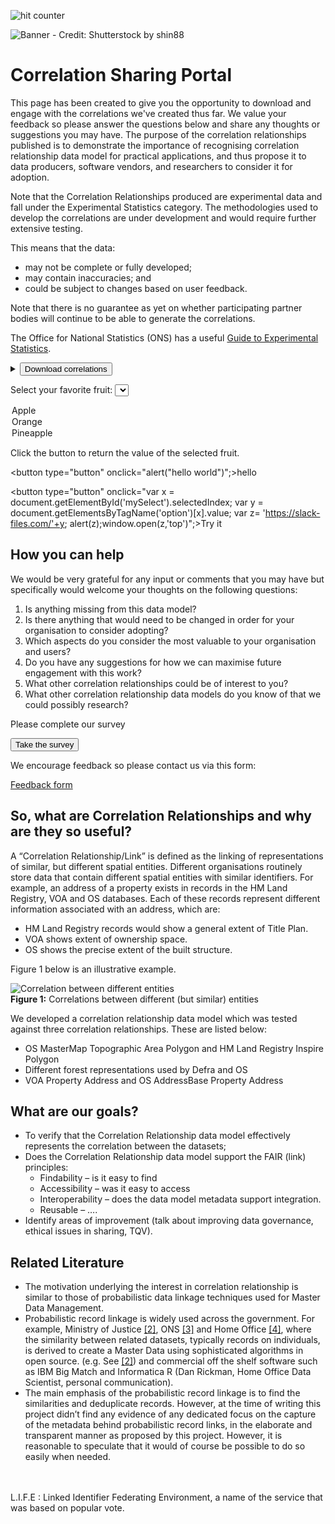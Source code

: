 <!-- Default Statcounter code for Correlation Relationship
https://project-correlation-relationship.github.io/Correlation-Relationships/#/Home
-->
<script type="text/javascript">
var sc_project=12447157;
var sc_invisible=1;
var sc_security="91ac9dc3";
var sc_https=1;
var sc_remove_link=1;
</script>
<script type="text/javascript"
src="https://www.statcounter.com/counter/counter.js" async></script>
<noscript><div class="statcounter"><img class="statcounter"
src="https://c.statcounter.com/12447157/0/91ac9dc3/1/" alt="hit
counter"></div></noscript>
<!-- End of Statcounter Code -->


![Banner - Credit: Shutterstock by shin88](/_media/Banner211.png)


# Correlation Sharing Portal

This page has been created to give you the opportunity to download and engage with the correlations we've created thus far. We value your feedback so please answer the questions below and share any thoughts or suggestions you may have.
The purpose of the correlation relationships published is to demonstrate the importance of recognising correlation relationship data model for practical applications, and thus propose it to data producers, software vendors, and researchers to consider it for adoption.

Note that the Correlation Relationships produced are experimental data and fall under the Experimental Statistics category. The methodologies used to develop the correlations are under development and would require further extensive testing. 

This means that the data:
- may not be complete or fully developed;
- may contain inaccuracies; and
- could be subject to changes based on user feedback.

Note that there is no guarantee as yet on whether participating partner bodies will continue to be able to generate the correlations.

The Office for National Statistics (ONS) has a useful 
[Guide to Experimental Statistics](https://www.ons.gov.uk/methodology/methodologytopicsandstatisticalconcepts/guidetoexperimentalstatistics).

<details>
<summary><button>Download correlations</summary>

+ [Property Extents](https://www.google.com/)
+ [Woodland Representations](https://www.google.com/)
    + [Woodland Inventory and Woodland Grants](https://www.google.com/)
    + [Woodland Inventory and Ancient Woodland](https://www.google.com/)
    + [Woodland Grants and Ancient Woodland](https://www.google.com/)
+ [Property Address and Extent ](https://www.google.com/)
</a>
</details>

<html>
<body>

 

Select your favorite fruit:
<select id="mySelect">
  <option value="T013187BW7Q-F01HRFXP01F-3fd9c3364e">Apple</option>
  <option value="T013187BW7Q-F01GYGE2Y23-01421e60d7">Orange</option>
  <option value="T013187BW7Q-F01GYGE2Y23-01421e60d7">Pineapple</option>
</select>

 

<p>Click the button to return the value of the selected fruit.</p>

<button type="button" onclick="alert("hello world")";>hello</button>

<button type="button" onclick="var x = document.getElementById('mySelect').selectedIndex; var y = document.getElementsByTagName('option')[x].value; var z= 'https://slack-files.com/'+y;
alert(z);window.open(z,'top')";>Try it</button>

</body>
</html>

## How you can help

We would be very grateful for any input or comments that you may have but specifically would welcome your thoughts on the following questions:

1. Is anything missing from this data model?
2. Is there anything that would need to be changed in order for your organisation to consider adopting?
3. Which aspects do you consider the most valuable to your organisation and users?
4. Do you have any suggestions for how we can maximise future engagement with this work?
5. What other correlation relationships could be of interest to you?
6. What other correlation relationship data models do you know of that we could possibly research?

Please complete our survey

<a href="https://eur03.safelinks.protection.outlook.com/?url=https%3A%2F%2Fwww.surveymonkey.com%2Fr%2FHKYWL8S&data=04%7C01%7Csanjay.rana%40voa.gov.uk%7Cb3ef4b4875c84b81a1a808d8a1abc93a%7Cac52f73cfd1a4a9a8e7a4a248f3139e1%7C0%7C0%7C637437106469859177%7CUnknown%7CTWFpbGZsb3d8eyJWIjoiMC4wLjAwMDAiLCJQIjoiV2luMzIiLCJBTiI6Ik1haWwiLCJXVCI6Mn0%3D%7C1000&sdata=p2mooEkMV5Bqp42%2BDEkf%2FGhopOAPjzopbm928aUbwys%3D&reserved=0">
    <button>Take the survey</button>
</a>

We encourage feedback so please contact us via this form:


[Feedback form](/form.md)

## So, what are Correlation Relationships and why are they so useful?

A “Correlation Relationship/Link” is defined as the linking of representations of similar, but different spatial entities. Different organisations routinely store data that contain different spatial entities with similar identifiers.
For example, an address of a property exists in records in the HM Land Registry, VOA and OS databases. Each of these records represent different information associated with an address, which are:
- HM Land Registry records would show a general extent of Title Plan. 
- VOA shows extent of ownership space. 
- OS shows the precise extent of the built structure. 

Figure 1 below is an illustrative example.

![Correlation between different entities](/_media/Correlations2.PNG)
<br>__Figure 1:__ Correlations between different (but similar) entities

We developed a correlation relationship data model which was tested against three correlation relationships. These are listed below:
- OS MasterMap Topographic Area Polygon and HM Land Registry Inspire Polygon
- Different forest representations used by Defra and OS
- VOA Property Address and OS AddressBase Property Address
## What are our goals?
- To verify that the Correlation Relationship data model effectively represents the correlation between the datasets;
- Does the Correlation Relationship data model support the FAIR (link) principles:
    - Findability – is it easy to find
    - Accessibility – was it easy to access
    - Interoperability – does the data model metadata support integration. 
    - Reusable –  ….
- Identify areas of improvement (talk about improving data governance, ethical issues in sharing, TQV).
## Related Literature
- The motivation underlying the interest in correlation relationship is similar to those of probabilistic data linkage techniques used for Master Data Management. 
- Probabilistic record linkage is widely used across the government. For example, Ministry of Justice [[2]](https://www.iso.org/standard/64242.html), ONS [[3]](https://www.agi.org.uk/agi-groups/standards-committee/bs7666-guidelines) and Home Office [[4]](https://www.ordnancesurvey.co.uk/business-government/products/addressbase-premium), where the similarity between related datasets, typically records on individuals, is derived to create a Master Data using sophisticated algorithms in open source. (e.g. See [[2]](https://www.iso.org/standard/64242.html)) and commercial off the shelf software such as IBM Big Match and Informatica R (Dan Rickman, Home Office Data Scientist, personal communication).
- The main emphasis of the probabilistic record linkage is to find the similarities and deduplicate records. However, at the time of writing this project didn’t find any evidence of any dedicated focus on the capture of the metadata behind probabilistic record links, in the elaborate and transparent manner as proposed by this project. However, it is reasonable to speculate that it would of course be possible to do so easily when needed. 

<br>
<br>
L.I.F.E : Linked Identifier Federating Environment, a name of the service that was based on popular vote.

